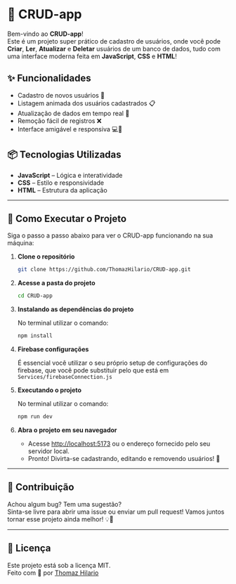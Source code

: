 # 🚀 CRUD-app

Bem-vindo ao **CRUD-app**!  
Este é um projeto super prático de cadastro de usuários, onde você pode **Criar**, **Ler**, **Atualizar** e **Deletar** usuários de um banco de dados, tudo com uma interface moderna feita em **JavaScript**, **CSS** e **HTML**!  

## ✨ Funcionalidades

- Cadastro de novos usuários 👤
- Listagem animada dos usuários cadastrados 📋
- Atualização de dados em tempo real 🔄
- Remoção fácil de registros ❌
- Interface amigável e responsiva 💻📱

## 📦 Tecnologias Utilizadas

- **JavaScript** – Lógica e interatividade
- **CSS** – Estilo e responsividade
- **HTML** – Estrutura da aplicação

---

## 🚦 Como Executar o Projeto

Siga o passo a passo abaixo para ver o CRUD-app funcionando na sua máquina:

1. **Clone o repositório**
   ```bash
   git clone https://github.com/ThomazHilario/CRUD-app.git
   ```
2. **Acesse a pasta do projeto**
   ```bash
   cd CRUD-app
   ```

3. **Instalando as dependências do projeto**
   
   No terminal utilizar o comando:

   ```bash
   npm install 
   ```
   
4. **Firebase configurações**

   É essencial você utilizar o seu próprio setup de configurações do firebase, que você pode substituir pelo que está em
   ``
     Services/firebaseConnection.js
   ``
   
6. **Executando o projeto**
   
   No terminal utilizar o comando:

   ```bash
   npm run dev
   ```

7. **Abra o projeto em seu navegador**
   - Acesse [http://localhost:5173](http://localhost:5173) ou o endereço fornecido pelo seu servidor local.
   - Pronto! Divirta-se cadastrando, editando e removendo usuários! 🎉

---

## 🤝 Contribuição

Achou algum bug? Tem uma sugestão?  
Sinta-se livre para abrir uma issue ou enviar um pull request! Vamos juntos tornar esse projeto ainda melhor! 💡🚀

---

## 📝 Licença

Este projeto está sob a licença MIT.  
Feito com 💙 por [Thomaz Hilario](https://github.com/ThomazHilario)
